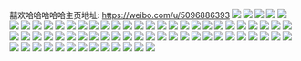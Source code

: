 囍欢哈哈哈哈哈主页地址: https://weibo.com/u/5096886393 
![](https://wx4.sinaimg.cn/mw2000/005yW0Z3ly1h9iemisat3j31o0280x6q.jpg) 
![](https://wx4.sinaimg.cn/mw2000/005yW0Z3ly1h9iemgy4utj32en37k4qq.jpg) 
![](https://wx4.sinaimg.cn/mw2000/005yW0Z3ly1h5cdsc3zlsj32yo280npf.jpg) 
![](https://wx4.sinaimg.cn/mw2000/005yW0Z3ly1h4pwvyt2nsj30wi0oedsv.jpg) 
![](https://wx4.sinaimg.cn/mw2000/005yW0Z3ly1h4pwy01xrxj32yo280x6s.jpg) 
![](https://wx4.sinaimg.cn/mw2000/005yW0Z3ly1h3sqju5knzj31hn1zkb2a.jpg) 
![](https://wx4.sinaimg.cn/mw2000/005yW0Z3ly1h3dp90ijrgj32c033v4qs.jpg) 
![](https://wx4.sinaimg.cn/mw2000/005yW0Z3ly1h34i1n0b6cj32c033vnpg.jpg) 
![](https://wx4.sinaimg.cn/mw2000/005yW0Z3ly1h34i1m0seyj30tz11l180.jpg) 
![](https://wx4.sinaimg.cn/mw2000/005yW0Z3ly1h1roz0vohlj31400u04of.jpg) 
![](https://wx4.sinaimg.cn/mw2000/005yW0Z3ly1h1roz6xiolj30u0140n80.jpg) 
![](https://wx4.sinaimg.cn/mw2000/005yW0Z3ly1h0ujj0scvvj32c03401l0.jpg) 
![](https://wx4.sinaimg.cn/mw2000/005yW0Z3ly1h0ujiysya6j33402c0u0x.jpg) 
![](https://wx4.sinaimg.cn/mw2000/005yW0Z3ly1h0c824qqk9j32802yo4qs.jpg) 
![](https://wx4.sinaimg.cn/mw2000/005yW0Z3ly1h0bkssni4mj32802yob2e.jpg) 
![](https://wx4.sinaimg.cn/mw2000/005yW0Z3ly1gzr2wz60ipj31eu1fdhcg.jpg) 
![](https://wx4.sinaimg.cn/mw2000/005yW0Z3ly1gzr2wxvzivj33402c01kz.jpg) 
![](https://wx4.sinaimg.cn/mw2000/005yW0Z3ly1gznryoa0iej30wi0ugadm.jpg) 
![](https://wx4.sinaimg.cn/mw2000/005yW0Z3ly1gznryon1eoj30u00rdn7q.jpg) 
![](https://wx4.sinaimg.cn/mw2000/005yW0Z3ly1gxqaltjkjvj32g732tnpf.jpg) 
![](https://wx4.sinaimg.cn/mw2000/005yW0Z3ly1gvkyplwke8j30v51abn1n.jpg) 
![](https://wx4.sinaimg.cn/mw2000/005yW0Z3ly1gvkypns5w3j61sc2dsnpe02.jpg) 
![](https://wx4.sinaimg.cn/mw2000/005yW0Z3ly1gv61vuuvgmj60u014i7vk02.jpg) 
![](https://wx4.sinaimg.cn/mw2000/005yW0Z3ly1gt8958yuo0j31lc2btb2a.jpg) 
![](https://wx4.sinaimg.cn/mw2000/005yW0Z3ly1gt7ervz6gkj30u01syk67.jpg) 
![](https://wx4.sinaimg.cn/mw2000/005yW0Z3ly1gqp5bbyr08j31ho1zkhdt.jpg) 
![](https://wx4.sinaimg.cn/mw2000/005yW0Z3ly1gqp5bcrkw3j31sc2dsu0z.jpg) 
![](https://wx4.sinaimg.cn/mw2000/005yW0Z3ly1gqp5bbfepkj32bc2bcn9s.jpg) 
![](https://wx4.sinaimg.cn/mw2000/005yW0Z3ly1gq7okdbtohj32yo1o0kjl.jpg) 
![](https://wx4.sinaimg.cn/mw2000/005yW0Z3ly1gq7okdxqn4j31o02yob29.jpg) 
![](https://wx4.sinaimg.cn/mw2000/005yW0Z3ly1gq7okefx0fj30yi22o128.jpg) 
![](https://wx4.sinaimg.cn/mw2000/005yW0Z3ly1gp6yxk43zlj31sc2ds4qs.jpg) 
![](https://wx4.sinaimg.cn/mw2000/005yW0Z3ly1gp6yxh101dj31hn1zke86.jpg) 
![](https://wx4.sinaimg.cn/mw2000/005yW0Z3ly1golzvawo2hj32802yo4r1.jpg) 
![](https://wx4.sinaimg.cn/mw2000/005yW0Z3ly1gocvb655ttj33402c0e81.jpg) 
![](https://wx4.sinaimg.cn/mw2000/005yW0Z3ly1gnkuqftoeyj30v815ox6p.jpg) 
![](https://wx4.sinaimg.cn/mw2000/005yW0Z3ly1gmpqfgw3t2j30u01407kn.jpg) 
![](https://wx4.sinaimg.cn/mw2000/005yW0Z3ly1gmirihnk7ej31sc2dskju.jpg) 
![](https://wx4.sinaimg.cn/mw2000/005yW0Z3ly1gmirik5tstj32c03404qp.jpg) 
![](https://wx4.sinaimg.cn/mw2000/005yW0Z3ly1gmiril7hyzj316x0u0dka.jpg) 
![](https://wx4.sinaimg.cn/mw2000/005yW0Z3ly1ge629nge76j30u0140ap4.jpg) 
![](https://wx4.sinaimg.cn/mw2000/005yW0Z3ly1ge629ntgqcj30u0140qbo.jpg) 
![](https://wx4.sinaimg.cn/mw2000/005yW0Z3ly1gbd5hcu6ujj30oo0dkgm9.jpg) 
![](https://wx4.sinaimg.cn/mw2000/005yW0Z3ly1gbd5hd8ghdj31400u0wpd.jpg) 
![](https://wx4.sinaimg.cn/mw2000/005yW0Z3ly1g60jmbi0v4j30u0140woz.jpg) 
![](https://wx4.sinaimg.cn/mw2000/005yW0Z3ly1g60jmc06wdj30q00zygne.jpg) 
![](https://wx4.sinaimg.cn/mw2000/005yW0Z3ly1g2brgftllqj31cc1sge83.jpg) 
![](https://wx4.sinaimg.cn/mw2000/005yW0Z3ly1fxazvdf34hj32c0340x6p.jpg) 
![](https://wx4.sinaimg.cn/mw2000/005yW0Z3ly1fxaqus6r8kj32c02c07wh.jpg) 
![](https://wx4.sinaimg.cn/mw2000/005yW0Z3ly1fxa56c0p5xj31hc0u0n1v.jpg) 
![](https://wx4.sinaimg.cn/mw2000/005yW0Z3ly1fxa56kz930j30qo0qogwh.jpg) 
![](https://wx4.sinaimg.cn/mw2000/005yW0Z3ly1fx7lwt4edzj32c0340b29.jpg) 
![](https://wx4.sinaimg.cn/mw2000/005yW0Z3ly1fx7lx9793rj3280280x6w.jpg) 
![](https://wx4.sinaimg.cn/mw2000/005yW0Z3ly1fwq5lovxrlj30hs0hs0t4.jpg) 
![](https://wx4.sinaimg.cn/mw2000/005yW0Z3ly1fw5rt8ff9ij30yi1pc1h9.jpg) 
![](https://wx4.sinaimg.cn/mw2000/005yW0Z3ly1fvzjlcr3kcj33402c0x6r.jpg) 
![](https://wx4.sinaimg.cn/mw2000/005yW0Z3ly1fvzjlae0pwj32802yox6v.jpg) 
![](https://wx4.sinaimg.cn/mw2000/005yW0Z3ly1fvzjldsoggj30ku0rsjzk.jpg) 
![](https://wx4.sinaimg.cn/mw2000/005yW0Z3ly1fvzjlei9gqj30ku0rsgua.jpg) 
![](https://wx4.sinaimg.cn/mw2000/005yW0Z3ly1fvzjlfj4xfj32c02c0hdu.jpg) 
![](https://wx4.sinaimg.cn/mw2000/005yW0Z3ly1fvzjlg4jbsj30ku0rsjye.jpg) 
![](https://wx4.sinaimg.cn/mw2000/005yW0Z3ly1fvzjlgcc88j30k00zkacd.jpg) 
![](https://wx4.sinaimg.cn/mw2000/005yW0Z3ly1fvzjli0zscj31tl2io7wn.jpg) 
![](https://wx4.sinaimg.cn/mw2000/005yW0Z3ly1fvzjljotxuj32c0340hdw.jpg) 
![](https://wx4.sinaimg.cn/mw2000/005yW0Z3ly1fvxsw0gh7dj30jg0gbjtk.jpg) 
![](https://wx4.sinaimg.cn/mw2000/005yW0Z3ly1fvv9i5odd4j30u01vlnpd.jpg) 
![](https://wx4.sinaimg.cn/mw2000/005yW0Z3ly1fvv9i6mb6uj32c02c04qp.jpg) 
![](https://wx4.sinaimg.cn/mw2000/005yW0Z3ly1fvv9i81zplj31yq2mb4qq.jpg) 
